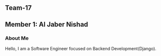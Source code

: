 ## Team-17

## Member 1: Al Jaber Nishad

### About Me

Hello, I am a Software Engineer focused on Backend Development(Django).

